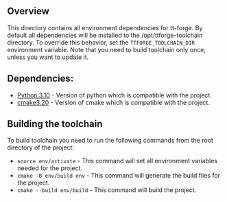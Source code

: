 Overview
-----
This directory contains all environment dependencies for tt-forge. By default all dependencies will be installed
to the /opt/ttforge-toolchain directory. To override this behavior, set the `TTFORGE_TOOLCHAIN_DIR` environment variable.
Note that you need to build toolchain only once, unless you want to update it.

Dependencies:
-----
* [Python.3.10](https://www.python.org/downloads/release/python-3100/) - Version of python which is compatible with the project.
* [cmake3.20](https://cmake.org/download/) - Version of cmake which is compatible with the project.

Building the toolchain
-----
To build toolchain you need to run the following commands from the root directory of the project:
* `source env/activate` - This command will set all environment variables needed for the project.
* `cmake -B env/build env` - This command will generate the build files for the project.
* `cmake --build env/build` - This command will build the project.
